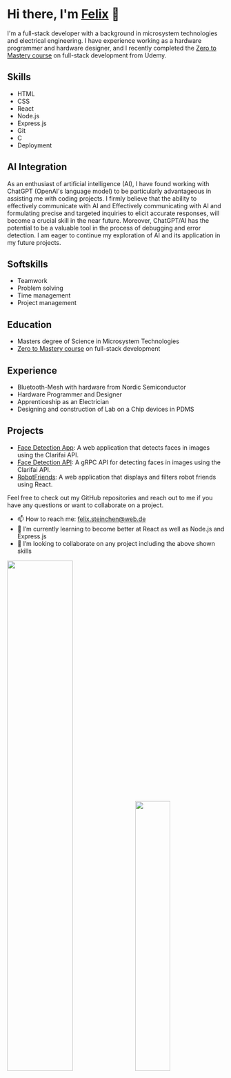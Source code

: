 # Hi there, I'm [Felix](https://github.com/Moccasym) 👋

I'm a full-stack developer with a background in microsystem technologies and electrical engineering. I have experience working as a hardware programmer and hardware designer, and I recently completed the [Zero to Mastery course](https://www.udemy.com/course/the-complete-web-developer-zero-to-mastery/) on full-stack development from Udemy.

## Skills

- HTML
- CSS
- React
- Node.js
- Express.js
- Git
- C
- Deployment

## AI Integration
As an enthusiast of artificial intelligence (AI), I have found working with ChatGPT (OpenAI's language model) to be particularly advantageous in assisting me with coding projects. I firmly believe that the ability to effectively communicate with AI and Effectively communicating with AI and formulating precise and targeted inquiries to elicit accurate responses, will become a crucial skill in the near future. Moreover, ChatGPT/AI has the potential to be a valuable tool in the process of debugging and error detection. I am eager to continue my exploration of AI and its application in my future projects.

## Softskills
- Teamwork
- Problem solving
- Time management
- Project management

## Education

- Masters degree of Science in Microsystem Technologies
- [Zero to Mastery course](https://www.udemy.com/course/the-complete-web-developer-zero-to-mastery/) on full-stack development

## Experience

- Bluetooth-Mesh with hardware from Nordic Semiconductor
- Hardware Programmer and Designer
- Apprenticeship as an Electrician
- Designing and construction of Lab on a Chip devices in PDMS


## Projects

- [Face Detection App](https://github.com/Moccasym/Face-Detection-App): A web application that detects faces in images using the Clarifai API.
- [Face Detection API](https://github.com/Moccasym/Face-Detection-API): A gRPC API for detecting faces in images using the Clarifai API.
- [RobotFriends](https://github.com/Moccasym/robofriends): A web application that displays and filters robot friends using React.

Feel free to check out my GitHub repositories and reach out to me if you have any questions or want to collaborate on a project.
- 📫 How to reach me: felix.steinchen@web.de
- 🌱 I’m currently learning to become better at React as well as Node.js and Express.js 
- 👯 I’m looking to collaborate on any project including the above shown skills

<div class='container'>
<img style="height: auto; width: 55%;" class="img" src="https://github-readme-stats.vercel.app/api?username=Moccasym&show_icons=true&theme=blue-green" />
&nbsp;
&nbsp;
<img style="height: auto; width: 40%;" class="img" src="https://github-readme-stats.vercel.app/api/top-langs/?username=Moccasym&theme=blue-green&langs_count=8&layout=compact" /></div>
</div>
